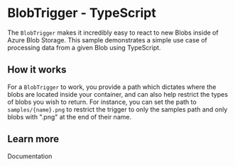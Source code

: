 # BlobTrigger - TypeScript

The `BlobTrigger` makes it incredibly easy to react to new Blobs inside of Azure Blob Storage. This sample demonstrates a simple use case of processing data from a given Blob using TypeScript.

## How it works

For a `BlobTrigger` to work, you provide a path which dictates where the blobs are located inside your container, and can also help restrict the types of blobs you wish to return. For instance, you can set the path to `samples/{name}.png` to restrict the trigger to only the samples path and only blobs with ".png" at the end of their name.

## Learn more

<TODO> Documentation